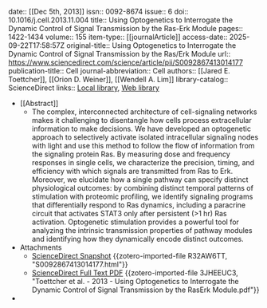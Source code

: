 date:: [[Dec 5th, 2013]]
issn:: 0092-8674
issue:: 6
doi:: 10.1016/j.cell.2013.11.004
title:: Using Optogenetics to Interrogate the Dynamic Control of Signal Transmission by the Ras-Erk Module
pages:: 1422-1434
volume:: 155
item-type:: [[journalArticle]]
access-date:: 2025-09-22T17:58:57Z
original-title:: Using Optogenetics to Interrogate the Dynamic Control of Signal Transmission by the Ras/Erk Module
url:: https://www.sciencedirect.com/science/article/pii/S0092867413014177
publication-title:: Cell
journal-abbreviation:: Cell
authors:: [[Jared E. Toettcher]], [[Orion D. Weiner]], [[Wendell A. Lim]]
library-catalog:: ScienceDirect
links:: [Local library](zotero://select/library/items/7P4AUFRI), [Web library](https://www.zotero.org/users/6106196/items/7P4AUFRI)

- [[Abstract]]
	- The complex, interconnected architecture of cell-signaling networks makes it challenging to disentangle how cells process extracellular information to make decisions. We have developed an optogenetic approach to selectively activate isolated intracellular signaling nodes with light and use this method to follow the flow of information from the signaling protein Ras. By measuring dose and frequency responses in single cells, we characterize the precision, timing, and efficiency with which signals are transmitted from Ras to Erk. Moreover, we elucidate how a single pathway can specify distinct physiological outcomes: by combining distinct temporal patterns of stimulation with proteomic profiling, we identify signaling programs that differentially respond to Ras dynamics, including a paracrine circuit that activates STAT3 only after persistent (>1 hr) Ras activation. Optogenetic stimulation provides a powerful tool for analyzing the intrinsic transmission properties of pathway modules and identifying how they dynamically encode distinct outcomes.
- Attachments
	- [ScienceDirect Snapshot](https://www.sciencedirect.com/science/article/pii/S0092867413014177) {{zotero-imported-file R32AW6TT, "S0092867413014177.html"}}
	- [ScienceDirect Full Text PDF](https://pdf.sciencedirectassets.com/272196/1-s2.0-S0092867413X0025X/1-s2.0-S0092867413014177/main.pdf?X-Amz-Security-Token=IQoJb3JpZ2luX2VjEKr%2F%2F%2F%2F%2F%2F%2F%2F%2F%2FwEaCXVzLWVhc3QtMSJIMEYCIQD01c23WK%2BIIVWG%2BBM4rOYEKHtUvTeMW6%2FoQBG4pkvM0gIhAOLpSy26goRoBZ238cF8Rlv8rZK0URZBqelhYdbEo%2Fh6KrIFCDIQBRoMMDU5MDAzNTQ2ODY1Igyy%2BNkiAg869m1lknwqjwX0kA8%2Bcz3KsX%2Bhih4SS5R%2BCUdTBRNKiOCMUHjCSWkqwbUqS1vV1l0XBHZ%2B1thIkiiG6aE4QuESj9WWz%2Bc7DVa%2FxiAjo%2Fzd8X37k6j28rqoyGTEbdyXHRynxSzrrypIKpYgBFUGTXJlRZ9mF4QLk7aaXL7V55siT3iGB7zWzzsbd3ljx1gxJyyE4GVBHeoNriwvZ%2FULbC3CyD5wSIdiZ1bL3cHa554sqaoR7%2BxyZH7laQ0cc4eHovsMsYMyogvV3XwJI%2BeSDZYqrelW7r6S99jIa53AFEY1iABaTKSblajfA4Q0FUqA%2Fl5KNTdhlqAZsiqZmAnRIMCY2XiV%2BZ3fSy9oP7NhM835hkvT5UL03GLbwl8gykVXNE52%2B4WW8rMm2PCPIoqwlxmGoOXt%2Ff%2FEQxqNsOr4u%2BMjockiCdozyO6LXE8xJ4zr016oNtJna70V3QnUTsr0IqLXNlsjV73WNxE7WbEve6vdyBw3rasoFfsAWfQGrCpPoBKvrEOLw2YRnR%2Fte7TH9L6uhWLaebD9IIXGn%2FYlZHLimSXgz%2BRnDdDQbP1NzT2dTKqPmWw22gVqhtPFedSbahga0XFHcqsXW1aY%2FATt4XGUoOO4j2L14h%2Fs%2BQgPjqGc8pvTzoqJAalsRcvuB3lI5sZtXTrXVIZZF%2BANdKfEp7w3F9QpvnzH%2BsIbl1h2X%2B%2Fiob6WIT6m8SS8iV3NCxnjQHnmh3lX0Z%2Fui4bPUPgsKax5GYuZ4AxmsNxBVU6vzXB%2BdbP%2BGSM93f%2BZYPzt%2FH066b82ZXXT41uwBklXuJaga5ka4hpTPPvm0QVC7L11KP6n0t%2B4HreuWUnAXqE3L59xKkotgZckOA%2F%2Fc1kbuqJSaPQSfgHsDRzowvQHMLuHxsYGOrAByFHzTOe6LjaOp0hlCekm%2FIlDy0bld%2FPvWW0MK4gw6vGXQgDdaTtSl6rW1FVKozTpKBAU4jc5LuXfL7yd6a8NkoUOwwtZQP7c61JBvrpSWq%2BNo7FJZMEkXLni5NCifedk58i8dvGx9Ut%2FgSjqNNeXwdqG%2FjMMvLKi%2BFUifEkM%2F2P2N%2FKrXf7LrDBbXPtUajdS7cSZfykaNUnqp7Ao2u%2BupmxOOh10XxQ3W3sQ5ZbYjKc%3D&X-Amz-Algorithm=AWS4-HMAC-SHA256&X-Amz-Date=20250922T175903Z&X-Amz-SignedHeaders=host&X-Amz-Expires=300&X-Amz-Credential=ASIAQ3PHCVTY22QLDODM%2F20250922%2Fus-east-1%2Fs3%2Faws4_request&X-Amz-Signature=e484f6475cd29f9d9cc8cc341a138c097ee206d985805dc287f9872b7d3361ae&hash=ddf9eff8ea33137944d9575b8d12185c7e2f8242cb4a1d467a86b1acd8f81dd6&host=68042c943591013ac2b2430a89b270f6af2c76d8dfd086a07176afe7c76c2c61&pii=S0092867413014177&tid=spdf-c411e254-7e96-4fa0-a7b5-346a1e29c294&sid=5da187917451604ded7acb16043a0c287c5fgxrqa&type=client&download=true&tsoh=d3d3LnNjaWVuY2VkaXJlY3QuY29t&rh=d3d3LnNjaWVuY2VkaXJlY3QuY29t&ua=13115f5e52500d550559&rr=9833b1a7dfe42427&cc=us) {{zotero-imported-file 3JHEEUC3, "Toettcher et al. - 2013 - Using Optogenetics to Interrogate the Dynamic Control of Signal Transmission by the RasErk Module.pdf"}}
-